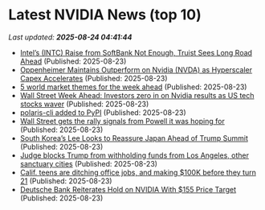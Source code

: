 # Latest NVIDIA News (top 10)
_Last updated: **2025-08-24 04:41:44**_

- [Intel’s (INTC) Raise from SoftBank Not Enough, Truist Sees Long Road Ahead](https://finance.yahoo.com/news/intel-intc-raise-softbank-not-043839698.html) (Published: 2025-08-23)
- [Oppenheimer Maintains Outperform on Nvidia (NVDA) as Hyperscaler Capex Accelerates](https://finance.yahoo.com/news/oppenheimer-maintains-outperform-nvidia-nvda-043834274.html) (Published: 2025-08-23)
- [5 world market themes for the week ahead](https://economictimes.indiatimes.com/markets/stocks/news/5-world-market-themes-for-the-week-ahead/articleshow/123465877.cms) (Published: 2025-08-23)
- [Wall Street Week Ahead: Investors zero in on Nvidia results as US tech stocks waver](https://economictimes.indiatimes.com/markets/stocks/news/wall-st-week-ahead-investors-zero-in-on-nvidia-results-as-us-tech-stocks-waver/articleshow/123465831.cms) (Published: 2025-08-23)
- [polaris-cli added to PyPI](https://pypi.org/project/polaris-cli/) (Published: 2025-08-23)
- [Wall Street gets the rally signals from Powell it was hoping for](https://www.moneycontrol.com/news/business/markets/wall-street-gets-the-rally-signals-from-powell-it-was-hoping-for-13481227.html) (Published: 2025-08-23)
- [South Korea’s Lee Looks to Reassure Japan Ahead of Trump Summit](https://biztoc.com/x/2fe896361d11bbab) (Published: 2025-08-23)
- [Judge blocks Trump from withholding funds from Los Angeles, other sanctuary cities](https://biztoc.com/x/6287251d04025644) (Published: 2025-08-23)
- [Calif. teens are ditching office jobs, and making $100K before they turn 21](https://biztoc.com/x/e45bdc48027eadb6) (Published: 2025-08-23)
- [Deutsche Bank Reiterates Hold on NVIDIA With $155 Price Target](https://finance.yahoo.com/news/deutsche-bank-reiterates-hold-nvidia-015310839.html) (Published: 2025-08-23)

